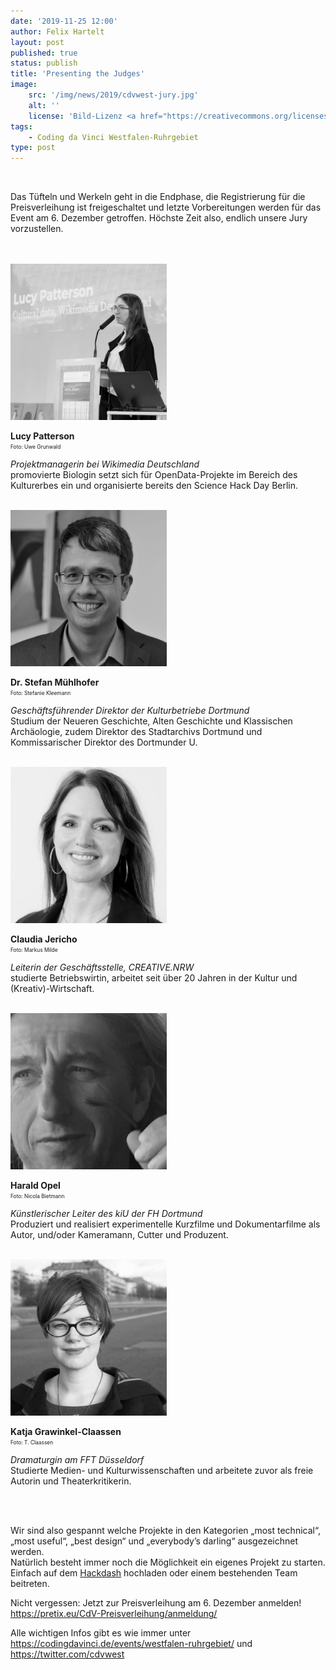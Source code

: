 ```yaml
---
date: '2019-11-25 12:00'
author: Felix Hartelt
layout: post
published: true
status: publish
title: 'Presenting the Judges'
image:
    src: '/img/news/2019/cdvwest-jury.jpg'
    alt: ''
    license: 'Bild-Lizenz <a href="https://creativecommons.org/licenses/by/2.0/deed.de" target="_blank">CC BY 2.0</a> | Foto: <a href="https://www.flickr.com/photos/matte0ne/" target="_blank">mats eye</a>'
tags:
    - Coding da Vinci Westfalen-Ruhrgebiet
type: post
---
```

<br/>
<p>Das Tüfteln und Werkeln geht in die Endphase, die Registrierung für die Preisverleihung ist freigeschaltet und letzte Vorbereitungen werden für das Event am 6. Dezember getroffen. Höchste Zeit also, endlich unsere Jury vorzustellen.</p>
<br/><br/>

<img style="max-width: 250px" src="/img/westruhr/jury/Lucy_Patterson.jpg">
<p>
<b>Lucy Patterson</b>
<p style="font-size: 0.6em; margin-top: -10px">Foto: Uwe Grunwald<p/>
<p><i>Projektmanagerin bei Wikimedia Deutschland</i><br/>
promovierte Biologin setzt sich für OpenData-Projekte im Bereich des Kulturerbes ein und organisierte bereits den Science Hack Day Berlin.
</p><br/>

<img style="max-width: 250px" src="/img/westruhr/jury/Stefan_Muehlhofer.jpg">
<p>
<b>Dr. Stefan Mühlhofer</b>
<p style="font-size: 0.6em; margin-top: -10px">Foto: Stefanie Kleemann<p/>
<p><i>Geschäftsführender Direktor der Kulturbetriebe Dortmund</i><br/>
Studium der Neueren Geschichte, Alten Geschichte und Klassischen Archäologie, zudem Direktor des Stadtarchivs Dortmund und Kommissarischer Direktor des Dortmunder U.
</p><br/>

<img style="max-width: 250px" src="/img/westruhr/jury/Claudia_Jericho.jpg">
<p>
<b>Claudia Jericho</b>
<p style="font-size: 0.6em; margin-top: -10px">Foto: Markus Milde<p/>
<p><i>Leiterin der Geschäftsstelle, CREATIVE.NRW</i><br/>
studierte Betriebswirtin, arbeitet seit über 20 Jahren in der Kultur und (Kreativ)-Wirtschaft.
</p><br/>

<img style="max-width: 250px" src="/img/westruhr/jury/Harald_Opel.jpg">
<p>
<b>Harald Opel</b>
<p style="font-size: 0.6em; margin-top: -10px">Foto: Nicola Bietmann<p/>
<p><i>Künstlerischer Leiter des kiU der FH Dortmund</i><br/>
Produziert und realisiert experimentelle Kurzfilme und Dokumentarfilme als Autor, und/oder Kameramann, Cutter und Produzent.
</p><br/>

<img style="max-width: 250px" src="/img/westruhr/jury/Katja_Grawinkel-Claassen.jpg">
<p>
<b>Katja Grawinkel-Claassen</b>
<p style="font-size: 0.6em; margin-top: -10px">Foto: T. Claassen<p/>
<p><i>Dramaturgin am FFT Düsseldorf</i><br/>
Studierte Medien- und Kulturwissenschaften und arbeitete zuvor als freie Autorin und Theaterkritikerin.
</p><br/><br/>

<p>
Wir sind also gespannt welche Projekte in den Kategorien „most technical“, „most useful“, „best design“ und „everybody’s darling“ ausgezeichnet werden.<br/>
Natürlich besteht immer noch die Möglichkeit ein eigenes Projekt zu starten. Einfach auf dem <a href="https://hackdash.org/dashboards/cdvwest" target="_blank">Hackdash</a> hochladen oder einem bestehenden Team beitreten.
</p>

<p>
Nicht vergessen: Jetzt zur Preisverleihung am 6. Dezember anmelden!<br/>
<a href="https://pretix.eu/CdV-Preisverleihung/anmeldung/" target="_blank">https://pretix.eu/CdV-Preisverleihung/anmeldung/</a>
</p>

<p>
Alle wichtigen Infos gibt es wie immer unter<br/>
<a href="https://codingdavinci.de/events/westfalen-ruhrgebiet/" target="_blank">https://codingdavinci.de/events/westfalen-ruhrgebiet/</a> und<br/>
<a href="https://twitter.com/cdvwest" target="_blank">https://twitter.com/cdvwest</a>
</p>
